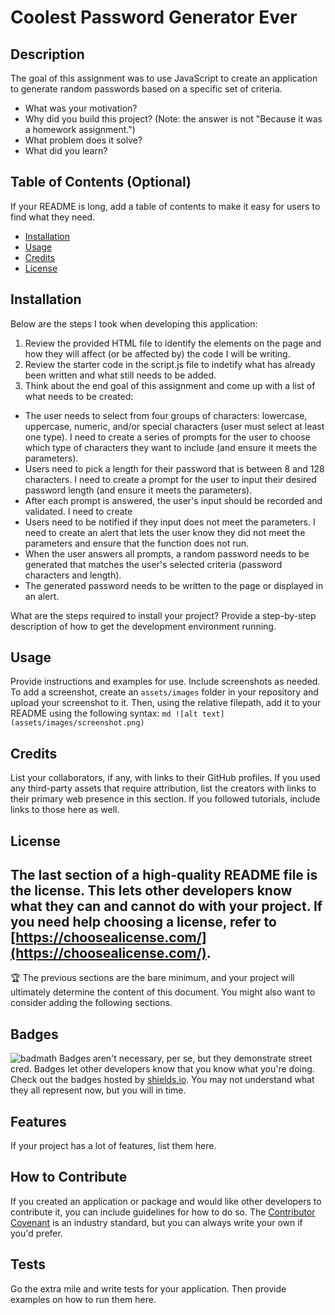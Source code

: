 # Coolest Password Generator Ever
## Description
The goal of this assignment was to use JavaScript to create an application to generate random passwords based on a specific set of criteria. 

- What was your motivation?
- Why did you build this project? (Note: the answer is not "Because it was a homework assignment.")
- What problem does it solve?
- What did you learn?

## Table of Contents (Optional)
If your README is long, add a table of contents to make it easy for users to find what they need.
- [Installation](#installation)
- [Usage](#usage)
- [Credits](#credits)
- [License](#license)

## Installation
Below are the steps I took when developing this application: 
1. Review the provided HTML file to identify the elements on the page and how they will affect (or be affected by) the code I will be writing. 
2. Review the starter code in the script.js file to indetify what has already been written and what still needs to be added. 
3. Think about the end goal of this assignment and come up with a list of what needs to be created: 
<!-- - When the user clicks on the generate password button, they are prompted for password criteria -->
- The user needs to select from four groups of characters: lowercase, uppercase, numeric, and/or special characters (user must select at least one type). I need to create a series of prompts for the user to choose which type of characters they want to include (and ensure it meets the parameters).
- Users need to pick a length for their password that is between 8 and 128 characters. I need to create a prompt for the user to input their desired password length (and ensure it meets the parameters).
- After each prompt is answered, the user's input should be recorded and validated. I need to create 
- Users need to be notified if they input does not meet the parameters. I need to create an alert that lets the user know they did not meet the parameters and ensure that the function does not run.
- When the user answers all prompts, a random password needs to be generated that matches the user's selected criteria (password characters and length). 
- The generated password needs to be written to the page or displayed in an alert. 


What are the steps required to install your project? Provide a step-by-step description of how to get the development environment running.

## Usage
Provide instructions and examples for use. Include screenshots as needed.
To add a screenshot, create an `assets/images` folder in your repository and upload your screenshot to it. Then, using the relative filepath, add it to your README using the following syntax:
    ```md
    ![alt text](assets/images/screenshot.png)
    ```

## Credits
List your collaborators, if any, with links to their GitHub profiles.
If you used any third-party assets that require attribution, list the creators with links to their primary web presence in this section.
If you followed tutorials, include links to those here as well.

## License
The last section of a high-quality README file is the license. This lets other developers know what they can and cannot do with your project. If you need help choosing a license, refer to [https://choosealicense.com/](https://choosealicense.com/).
---
🏆 The previous sections are the bare minimum, and your project will ultimately determine the content of this document. You might also want to consider adding the following sections.

## Badges
![badmath](https://img.shields.io/github/languages/top/nielsenjared/badmath)
Badges aren't necessary, per se, but they demonstrate street cred. Badges let other developers know that you know what you're doing. Check out the badges hosted by [shields.io](https://shields.io/). You may not understand what they all represent now, but you will in time.

## Features
If your project has a lot of features, list them here.

## How to Contribute
If you created an application or package and would like other developers to contribute it, you can include guidelines for how to do so. The [Contributor Covenant](https://www.contributor-covenant.org/) is an industry standard, but you can always write your own if you'd prefer.

## Tests
Go the extra mile and write tests for your application. Then provide examples on how to run them here.